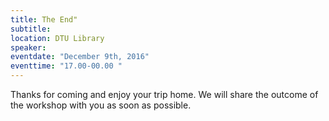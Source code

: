 ```yaml
---
title: The End"
subtitle:
location: DTU Library
speaker:
eventdate: "December 9th, 2016"
eventtime: "17.00-00.00 "
---
```


Thanks for coming and enjoy your trip home. We will share the outcome of the workshop with you as soon as possible.
